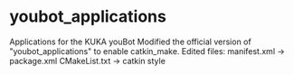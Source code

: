 # youbot_applications
Applications for the KUKA youBot
Modified the official version of "youbot_applications" to enable catkin_make.
Edited files:
            manifest.xml -> package.xml
            CMakeList.txt -> catkin style
